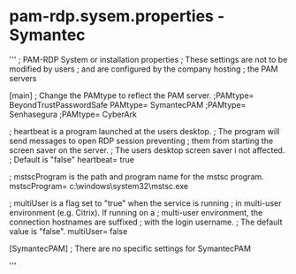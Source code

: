 # pam-rdp.sysem.properties - Symantec

'''
; PAM-RDP System or installation properties
; These settings are not to be modified by users
; and are configured by the company hosting
; the PAM servers

[main]
; Change the PAMtype to reflect the PAM server. 
;PAMtype= BeyondTrustPasswordSafe
PAMtype= SymantecPAM
;PAMtype= Senhasegura
;PAMtype= CyberArk


; heartbeat is a program launched at the users desktop.
; The program will send messages to open RDP session preventing
; them from starting the screen saver on the server.
; The users desktop screen saver i not affected.
; Default is "false"
heartbeat= true

; mstscProgram is the path and program name for the mstsc program.
mstscProgram= c:\windows\system32\mstsc.exe

; multiUser is a flag set to "true" when the service is running 
; in multi-user environment (e.g. Citrix). If running on a 
; multi-user environment, the connection hostnames are suffixed 
; with the login username.
; The default value is "false". 
multiUser= false


[SymantecPAM]
; There are no specific settings for SymantecPAM

'''
